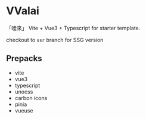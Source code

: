 # VValai

「哇來」 Vite + Vue3 + Typescript for starter template.

checkout to `ssr` branch for SSG version

## Prepacks

- vite
- vue3
- typescript
- unocss
- carbon icons
- pinia
- vueuse
